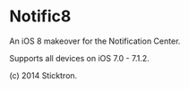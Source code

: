 Notific8
========

An iOS 8 makeover for the Notification Center.

Supports all devices on iOS 7.0 - 7.1.2.

(c) 2014 Sticktron.

